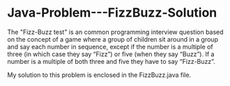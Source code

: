 # Java-Problem---FizzBuzz-Solution

The "Fizz-Buzz test" is an common programming interview question based on the concept of a game where a group of children sit 
around in a group and say each number in sequence, except if the number is a multiple of three (in which case they say “Fizz”) 
or five (when they say “Buzz”). If a number is a multiple of both three and five they have to say “Fizz-Buzz”.

My solution to this problem is enclosed in the FizzBuzz.java file.
